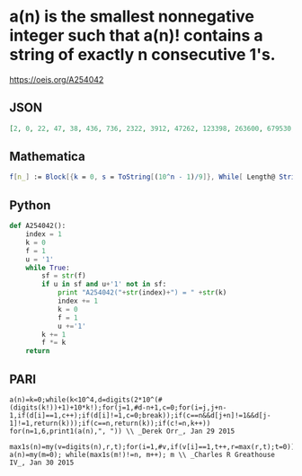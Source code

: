 # a\(n\) is the smallest nonnegative integer such that a\(n\)\! contains a string of exactly n consecutive 1's\.
https://oeis.org/A254042
## JSON
```JSON
[2, 0, 22, 47, 38, 436, 736, 2322, 3912, 47262, 123398, 263600, 679530, 725244, 8118161, 5690326]
```
## Mathematica
```Mathematica
f[n_] := Block[{k = 0, s = ToString[(10^n - 1)/9]}, While[ Length@ StringPosition[ ToString[k!], s] != 1, j = k++]; k]; f[0] = 2; Array[f, 12, 0] (* _Robert G. Wilson v_, Feb 27 2015 *)
```
## Python
```Python
def A254042():
    index = 1
    k = 0
    f = 1
    u = '1'
    while True:
        sf = str(f)
        if u in sf and u+'1' not in sf:
            print "A254042("+str(index)+") = " +str(k)
            index += 1
            k = 0
            f = 1
            u +='1'
        k += 1
        f *= k
    return
```
## PARI
```PARI
a(n)=k=0;while(k<10^4,d=digits(2*10^(#(digits(k!))+1)+10*k!);for(j=1,#d-n+1,c=0;for(i=j,j+n-1,if(d[i]==1,c++);if(d[i]!=1,c=0;break));if(c==n&&d[j+n]!=1&&d[j-1]!=1,return(k)));if(c==n,return(k));if(c!=n,k++))
for(n=1,6,print1(a(n),", ")) \\ _Derek Orr_, Jan 29 2015
```
```PARI
max1s(n)=my(v=digits(n),r,t);for(i=1,#v,if(v[i]==1,t++,r=max(r,t);t=0));max(t,r)
a(n)=my(m=0); while(max1s(m!)!=n, m++); m \\ _Charles R Greathouse IV_, Jan 30 2015
```
